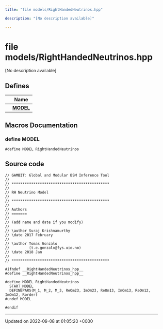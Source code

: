 ```yaml
---
title: "file models/RightHandedNeutrinos.hpp"

description: "[No description available]"

---
```


# file models/RightHandedNeutrinos.hpp

[No description available]

## Defines

|                | Name           |
| -------------- | -------------- |
|  | **[MODEL](/documentation/code/files/righthandedneutrinos_8hpp/)**  |




## Macros Documentation

### define MODEL

```
#define MODEL RightHandedNeutrinos
```


## Source code

```
// GAMBIT: Global and Modular BSM Inference Tool
//
// *********************************************
//
// RH Neutrino Model
//
// *********************************************
//
// Authors
// =======
//
// (add name and date if you modify)
//
// \author Suraj Krishnamurthy
// \date 2017 February
//
// \author Tomas Gonzalo
//         (t.e.gonzalo@fys.uio.no)
// \date 2018 Jan
//
// *********************************************

#ifndef __RightHandedNeutrinos_hpp__
#define __RightHandedNeutrinos_hpp__

#define MODEL RightHandedNeutrinos
  START_MODEL
  DEFINEPARS(M_1, M_2, M_3, ReOm23, ImOm23, ReOm13, ImOm13, ReOm12, ImOm12, Rorder)
#undef MODEL

#endif
```


-------------------------------

Updated on 2022-09-08 at 01:05:20 +0000
